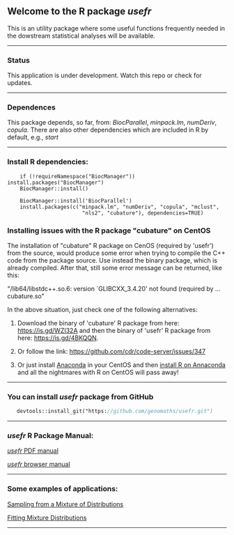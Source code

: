 ## Welcome to the R package _usefr_

This is an utility package where some useful functions frequently needed in the dowstream statistical analyses will be available.

------------
### Status

   This application is under development. Watch this repo or check for updates.

------------
### Dependences

This package depends, so far, from: _BiocParallel_, _minpack.lm_, _numDeriv_, _copula_. There are also other dependencies which are included in R by default, e.g., _start_


------------
### Install R dependencies:

```install
    if (!requireNamespace("BiocManager")) install.packages("BiocManager")
    BiocManager::install()
    
    BiocManager::install('BiocParallel')
    install.packages(c("minpack.lm", "numDeriv", "copula", "mclust",
                        "nls2", "cubature"), dependencies=TRUE)
```

### Installing issues with the R package "cubature" on CentOS

The installation of "cubature" R package on CenOS (required by 'usefr') from 
the source, would produce some error when trying to compile the C++ code from
the package source. Use instead the binary package, which is already compiled.
After that, still some error message can be returned, like this: 

"/lib64/libstdc++.so.6: version `GLIBCXX_3.4.20' not found (required by ...
cubature.so"

In the above situation, just check one of the following alternatives:
  
  1. Download the binary of 'cubature' R package from here: <https://is.gd/WZI32A> 
     and then the binary of 'usefr' R package from here: <https://is.gd/4BKQQN>.
     
  2. Or follow the link: <https://github.com/cdr/code-server/issues/347>  
  
  3. Or just install [Anaconda](https://docs.anaconda.com/anaconda/install/linux/) in your CentOS and then [install R on Annaconda](https://docs.anaconda.com/anaconda/user-guide/tasks/using-r-language/) and all the nightmares with R on CentOS will pass away!

------------

### You can install _*usefr*_ package from GitHub

```install.p
   devtools::install_git("https://github.com/genomaths/usefr.git")

```

------------
### _usefr_ R Package Manual:

<a href="https://github.com/genomaths/usefr/blob/master/usefr.pdf" target="_blank">_usefr_ PDF manual</a>


<a href="https://genomaths.github.io/usefr_manual/usefr_manual.html" target="_blank">_usefr_ browser manual</a>

------------

### Some examples of applications:
<a href="https://genomaths.com/stats/sampling-from-a-mixture-of-distributions/">Sampling from a Mixture of Distributions</a>


<a href="https://genomaths.com/stats/non-linear-fit-of-mixture-distributions/">Fitting Mixture Distributions</a>


------------



